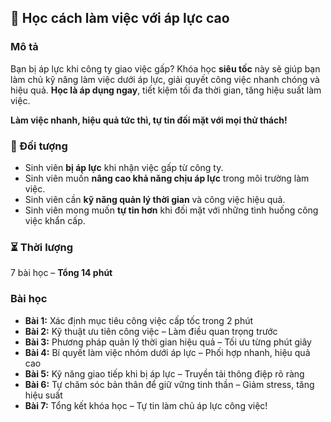 ## 📌 Học cách làm việc với áp lực cao

### Mô tả  
Bạn bị áp lực khi công ty giao việc gấp? Khóa học **siêu tốc** này sẽ giúp bạn làm chủ kỹ năng làm việc dưới áp lực, giải quyết công việc nhanh chóng và hiệu quả. **Học là áp dụng ngay**, tiết kiệm tối đa thời gian, tăng hiệu suất làm việc.  

**Làm việc nhanh, hiệu quả tức thì, tự tin đối mặt với mọi thử thách!**

### 🎯 Đối tượng  
- Sinh viên **bị áp lực** khi nhận việc gấp từ công ty.
- Sinh viên muốn **nâng cao khả năng chịu áp lực** trong môi trường làm việc.
- Sinh viên cần **kỹ năng quản lý thời gian** và công việc hiệu quả.
- Sinh viên mong muốn **tự tin hơn** khi đối mặt với những tình huống công việc khẩn cấp.

### ⏳ Thời lượng  
7 bài học – **Tổng 14 phút**

### Bài học  
- **Bài 1:** Xác định mục tiêu công việc cấp tốc trong 2 phút  
- **Bài 2:** Kỹ thuật ưu tiên công việc – Làm điều quan trọng trước  
- **Bài 3:** Phương pháp quản lý thời gian hiệu quả – Tối ưu từng phút giây  
- **Bài 4:** Bí quyết làm việc nhóm dưới áp lực – Phối hợp nhanh, hiệu quả cao  
- **Bài 5:** Kỹ năng giao tiếp khi bị áp lực – Truyền tải thông điệp rõ ràng  
- **Bài 6:** Tự chăm sóc bản thân để giữ vững tinh thần – Giảm stress, tăng hiệu suất  
- **Bài 7:** Tổng kết khóa học – Tự tin làm chủ áp lực công việc!